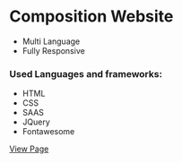
# Composition Website
* Multi Language
* Fully Responsive


### Used Languages and frameworks:
* HTML
* CSS
* SAAS
* JQuery
* Fontawesome 

[View Page](https://ahmed-elbessfy.github.io/composition_webpage/)